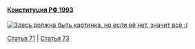 #### [Конституция РФ 1993](https://lalawland.github.io/eurasia/russia/const)

[![Здесь должна быть картинка, но если её нет, значит всё :(](https://sun9-east.userapi.com/sun9-21/s/v1/ig2/CgF0mxvh3Xvrj-69AmpaJXrlkh31Ip4DhXEFUEb0qkmLVyoa1F36xObobXU6VSXodrbnMVpEKTrUyN6nuQD1RDpj.jpg?size=1280x720&quality=95&type=album)](https://sun9-east.userapi.com/sun9-21/s/v1/ig2/CgF0mxvh3Xvrj-69AmpaJXrlkh31Ip4DhXEFUEb0qkmLVyoa1F36xObobXU6VSXodrbnMVpEKTrUyN6nuQD1RDpj.jpg?size=1280x720&quality=95&type=album)

[Статья 71](https://lalawland.github.io/eurasia/russia/const/art71) | [Статья 73](https://lalawland.github.io/eurasia/russia/const/art73)
